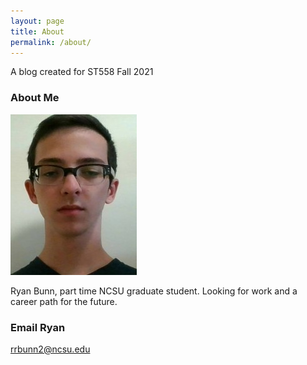 ```yaml
---
layout: page
title: About
permalink: /about/
---
```


A blog created for ST558 Fall 2021

### About Me
![Alt Text](/images/me.jpg)

Ryan Bunn, part time NCSU graduate student. Looking for work and a career path for the future.

### Email Ryan

[rrbunn2@ncsu.edu](mailto:rrbunn2@ncsu.edu)
